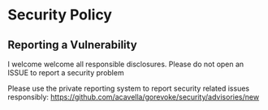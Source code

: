 # Security Policy
## Reporting a Vulnerability
I welcome welcome all responsible disclosures. Please do not open an ISSUE to report a security problem

Please use the private reporting system to report security related issues responsibly: https://github.com/acavella/gorevoke/security/advisories/new
